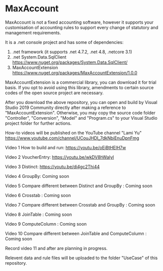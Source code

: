 # MaxAccount

MaxAccount is not a fixed accounting software, however it supports your customisation of accounting rules to support every change of statutory and management requirements.

It is a .net console project and has some of dependencies:

1) .net framework (it supports .net 4.7.2, .net 4.8, .netcore 3.1)
2) .net System.Data.SqlClient https://www.nuget.org/packages/System.Data.SqlClient/
3) MaxAccountExtension https://www.nuget.org/packages/MaxAccountExtension/1.0.0

MaxAccountExtension is a commercial library, you can download it for trial basis. If you opt to avoid using this library, amendments to certain source codes of the open source project are necessary.

After you download the above repository, you can open and build by Visual Studio 2019 Community directly after making a reference to "MaxAccountExtension". 
Otherwise, you may copy the source code folder "Controller", "Conversion", "Model" and "Program.cs" to your Visual Studio project folder for further actions.

How-to videos will be published on the YouTube channel "Lami Yu" https://www.youtube.com/channel/UCouJHDI_7dkNbiEnuDpnFmg

Video 1 How to build and run: https://youtu.be/oEjBtHElH7w

Video 2 VoucherEntry: https://youtu.be/wkDV8hWaIyI

Video 3 Distinct: https://youtu.be/di4gc2Thi44

Video 4 GroupBy: Coming soon

Video 5 Compare different between Distinct and GroupBy : Coming soon

Video 6 Crosstab : Coming soon

Video 7 Compare different between Crosstab and GroupBy : Coming soon

Video 8 JoinTable : Coming soon

Video 9 ComputeColumn : Coming soon

Video 10 Compare different between JoinTable and ComputeColumn : Coming soon

Record video 11 and after are planning in progress.

Relevent data and rule files will be uploaded to the folder "UseCase" of this repository.
